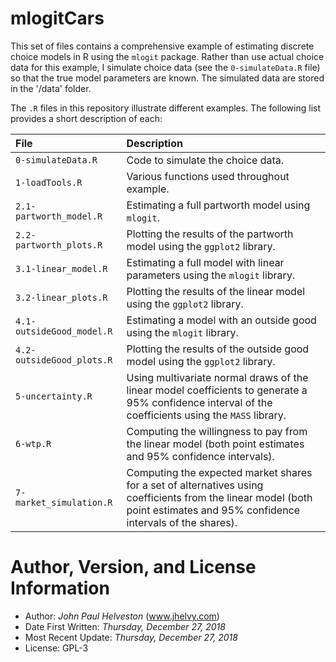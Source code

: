 # mlogitCars

This set of files contains a comprehensive example of estimating discrete choice models in R using the `mlogit` package. Rather than use actual choice data for this example, I simulate choice data (see the `0-simulateData.R` file) so that the true model parameters are known. The simulated data are stored in the '/data' folder.

The `.R` files in this repository illustrate different examples. The following list provides a short description of each:

|    File    |    Description    |
|:-----------|:------------------|
|`0-simulateData.R`       | Code to simulate the choice data.|
|`1-loadTools.R`          | Various functions used throughout example.|
|`2.1-partworth_model.R`  | Estimating a full partworth model using `mlogit`.|
|`2.2-partworth_plots.R`  | Plotting the results of the partworth model using the `ggplot2` library.|
|`3.1-linear_model.R`     | Estimating a full model with linear parameters using the `mlogit` library.||
|`3.2-linear_plots.R`     | Plotting the results of the linear model using the `ggplot2` library.|
|`4.1-outsideGood_model.R`| Estimating a model with an outside good using the `mlogit` library.||
|`4.2-outsideGood_plots.R`| Plotting the results of the outside good model using the `ggplot2` library.|
|`5-uncertainty.R`        | Using multivariate normal draws of the linear model coefficients to generate a 95% confidence interval of the coefficients using the `MASS` library.|
|`6-wtp.R`                | Computing the willingness to pay from the linear model (both point estimates and 95% confidence intervals).|
|`7-market_simulation.R`  | Computing the expected market shares for a set of alternatives using coefficients from the linear model (both point estimates and 95% confidence intervals of the shares).|

# Author, Version, and License Information
- Author: *John Paul Helveston* (www.jhelvy.com)
- Date First Written: *Thursday, December 27, 2018*
- Most Recent Update: *Thursday, December 27, 2018*
- License: GPL-3
